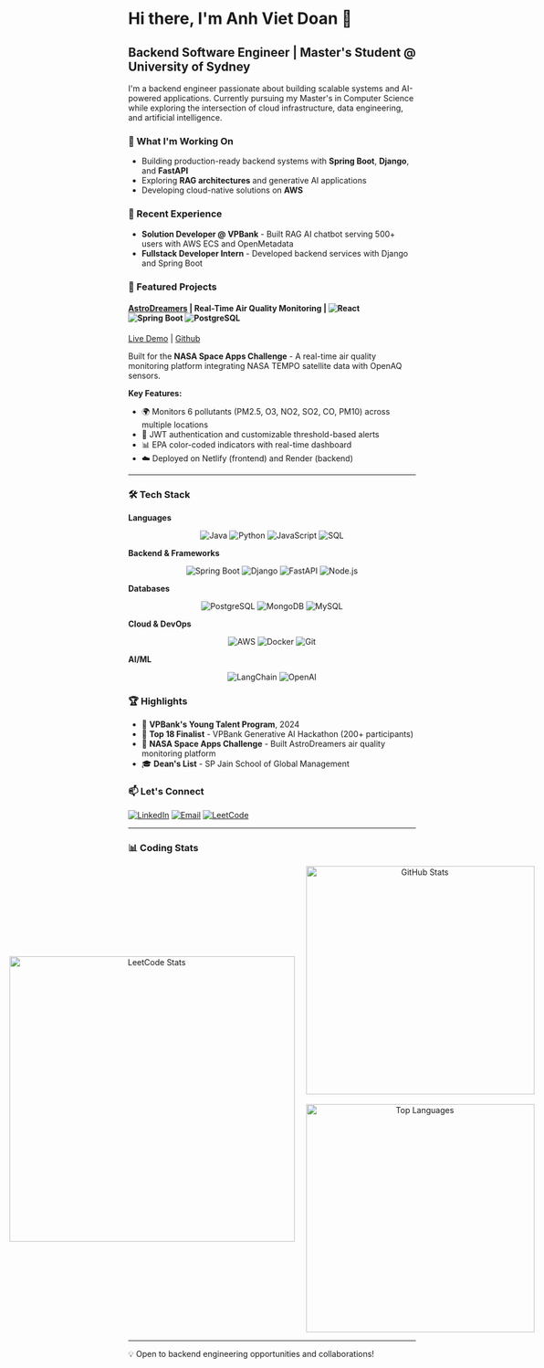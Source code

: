 # Hi there, I'm Anh Viet Doan 👋

## Backend Software Engineer | Master's Student @ University of Sydney

I'm a backend engineer passionate about building scalable systems and AI-powered applications. Currently pursuing my Master's in Computer Science while exploring the intersection of cloud infrastructure, data engineering, and artificial intelligence.

### 🔭 What I'm Working On
- Building production-ready backend systems with **Spring Boot**, **Django**, and **FastAPI**
- Exploring **RAG architectures** and generative AI applications
- Developing cloud-native solutions on **AWS**

### 💼 Recent Experience
- **Solution Developer @ VPBank** - Built RAG AI chatbot serving 500+ users with AWS ECS and OpenMetadata
- **Fullstack Developer Intern** - Developed backend services with Django and Spring Boot

### 🚀 Featured Projects

#### [AstroDreamers](https://github.com/DVANH0302/astrodreamers) | Real-Time Air Quality Monitoring | ![React](https://img.shields.io/badge/React-20232A?style=flat&logo=react&logoColor=61DAFB) ![Spring Boot](https://img.shields.io/badge/Spring_Boot-6DB33F?style=flat&logo=spring-boot&logoColor=white)  ![PostgreSQL](https://img.shields.io/badge/PostgreSQL-316192?style=flat&logo=postgresql&logoColor=white)

[Live Demo](https://astrodreamers.netlify.app) | [Github](https://github.com/AstroDreamers)

Built for the **NASA Space Apps Challenge** - A real-time air quality monitoring platform integrating NASA TEMPO satellite data with OpenAQ sensors.

**Key Features:**
- 🌍 Monitors 6 pollutants (PM2.5, O3, NO2, SO2, CO, PM10) across multiple locations
- 🔐 JWT authentication and customizable threshold-based alerts
- 📊 EPA color-coded indicators with real-time dashboard
- ☁️ Deployed on Netlify (frontend) and Render (backend)



---

### 🛠️ Tech Stack

**Languages**  
<p align="center">
  <img src="https://img.shields.io/badge/Java-ED8B00?style=for-the-badge&logo=openjdk&logoColor=white" alt="Java" />
  <img src="https://img.shields.io/badge/Python-3776AB?style=for-the-badge&logo=python&logoColor=white" alt="Python" />
  <img src="https://img.shields.io/badge/JavaScript-F7DF1E?style=for-the-badge&logo=javascript&logoColor=black" alt="JavaScript" />
  <img src="https://img.shields.io/badge/SQL-4479A1?style=for-the-badge&logo=postgresql&logoColor=white" alt="SQL" />
</p>

**Backend & Frameworks**  
<p align="center">
  <img src="https://img.shields.io/badge/Spring_Boot-6DB33F?style=for-the-badge&logo=spring-boot&logoColor=white" alt="Spring Boot" />
  <img src="https://img.shields.io/badge/Django-092E20?style=for-the-badge&logo=django&logoColor=white" alt="Django" />
  <img src="https://img.shields.io/badge/FastAPI-009688?style=for-the-badge&logo=fastapi&logoColor=white" alt="FastAPI" />
  <img src="https://img.shields.io/badge/Node.js-339933?style=for-the-badge&logo=node.js&logoColor=white" alt="Node.js" />
</p>

**Databases**  
<p align="center">
  <img src="https://img.shields.io/badge/PostgreSQL-316192?style=for-the-badge&logo=postgresql&logoColor=white" alt="PostgreSQL" />
  <img src="https://img.shields.io/badge/MongoDB-47A248?style=for-the-badge&logo=mongodb&logoColor=white" alt="MongoDB" />
  <img src="https://img.shields.io/badge/MySQL-4479A1?style=for-the-badge&logo=mysql&logoColor=white" alt="MySQL" />
</p>

**Cloud & DevOps**  
<p align="center">
  <img src="https://img.shields.io/badge/AWS-232F3E?style=for-the-badge&logo=amazon-aws&logoColor=white" alt="AWS" />
  <img src="https://img.shields.io/badge/Docker-2496ED?style=for-the-badge&logo=docker&logoColor=white" alt="Docker" />
  <img src="https://img.shields.io/badge/Git-F05032?style=for-the-badge&logo=git&logoColor=white" alt="Git" />
</p>

**AI/ML**  
<p align="center">
  <img src="https://img.shields.io/badge/LangChain-121212?style=for-the-badge&logo=chainlink&logoColor=white" alt="LangChain" />
  <img src="https://img.shields.io/badge/OpenAI-412991?style=for-the-badge&logo=openai&logoColor=white" alt="OpenAI" />
</p>

### 🏆 Highlights
- 🥇 **VPBank's Young Talent Program**, 2024
- 🏅 **Top 18 Finalist** - VPBank Generative AI Hackathon (200+ participants)
- 🚀 **NASA Space Apps Challenge** - Built AstroDreamers air quality monitoring platform
- 🎓 **Dean's List** - SP Jain School of Global Management

### 📫 Let's Connect
[![LinkedIn](https://img.shields.io/badge/LinkedIn-0077B5?style=flat&logo=linkedin&logoColor=white)](https://linkedin.com/in/dva0302)
[![Email](https://img.shields.io/badge/Email-D14836?style=flat&logo=gmail&logoColor=white)](mailto:vdoa0556@uni.sydney.edu.au)
[![LeetCode](https://img.shields.io/badge/LeetCode-FFA116?style=flat&logo=leetcode&logoColor=white)](https://leetcode.com/doanvietanh03022003)

---


### 📊 Coding Stats

<div align="center" style="display: flex; justify-content: center; align-items: center; gap: 20px;">
  
  <!-- LeetCode on the left -->
  <img src="https://leetcard.jacoblin.cool/doanvietanh03022003?theme=light&font=Nunito&ext=heatmap" alt="LeetCode Stats" width="500" />

  <!-- GitHub Stats + Top Languages stacked on the right -->
  <div style="display: flex; flex-direction: column; align-items: center;">
    <img src="https://github-readme-stats.vercel.app/api?username=DVANH0302&show_icons=true&theme=default" alt="GitHub Stats" width="400" />
    <br/>
    <img src="https://github-readme-stats.vercel.app/api/top-langs/?username=DVANH0302&layout=compact&theme=default" alt="Top Languages" width="400" />
  </div>

</div>

---

💡 Open to backend engineering opportunities and collaborations!
